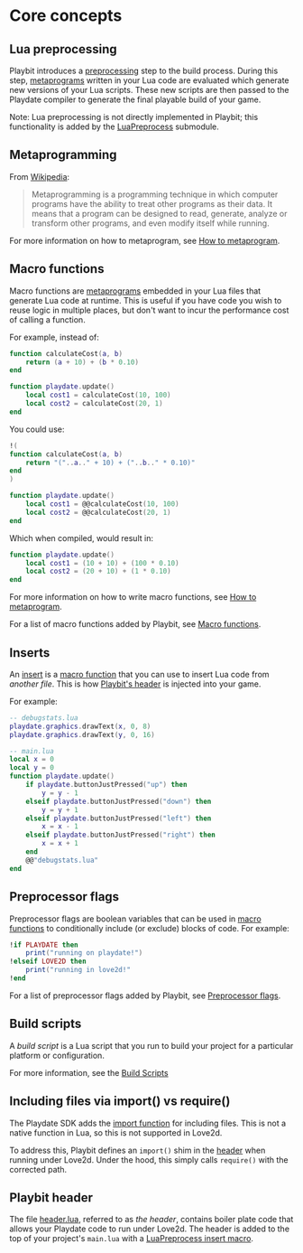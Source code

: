 # Core concepts

## Lua preprocessing

Playbit introduces a [preprocessing](https://en.wikipedia.org/wiki/Preprocessor) step to the build process. During this step, [metaprograms](#metaprogramming) written in your Lua code are evaluated which generate new versions of your Lua scripts. These new scripts are then passed to the Playdate compiler to generate the final playable build of your game.

Note: Lua preprocessing is not directly implemented in Playbit; this functionality is added by the  [LuaPreprocess](http://refreezed.com/luapreprocess) submodule.

## Metaprogramming
From [Wikipedia](https://en.wikipedia.org/wiki/Metaprogramming):
> Metaprogramming is a programming technique in which computer programs have the ability to treat other programs as their data. It means that a program can be designed to read, generate, analyze or transform other programs, and even modify itself while running.

For more information on how to metaprogram, see [How to metaprogram](http://refreezed.com/luapreprocess/docs/#how-to-metaprogram).

## Macro functions
Macro functions are [metaprograms](#metaprogramming) embedded in your Lua files that generate Lua code at runtime. This is useful if you have code you wish to reuse logic in multiple places, but don't want to incur the performance cost of calling a function.

For example, instead of:
```lua
function calculateCost(a, b)
    return (a + 10) + (b * 0.10)
end

function playdate.update()
    local cost1 = calculateCost(10, 100)
    local cost2 = calculateCost(20, 1)
end
```

You could use:
```lua
!(
function calculateCost(a, b)
    return "("..a.." + 10) + ("..b.." * 0.10)"
end
)

function playdate.update()
    local cost1 = @@calculateCost(10, 100)
    local cost2 = @@calculateCost(20, 1)
end
```

Which when compiled, would result in:
```lua
function playdate.update()
    local cost1 = (10 + 10) + (100 * 0.10)
    local cost2 = (20 + 10) + (1 * 0.10)
end
```

For more information on how to write macro functions, see [How to metaprogram](http://refreezed.com/luapreprocess/docs/#how-to-metaprogram).

For a list of macro functions added by Playbit, see [Macro functions](macro-functions.md).

## Inserts

An [insert](http://refreezed.com/luapreprocess/docs/extra-functionality/#insert) is a [macro function](#macro-functions) that you can use to insert Lua code from _another file_. This is how [Playbit's header](#playbit-header) is injected into your game.

<!-- TODO: what's a more useful/practical example? -->
For example:
```lua
-- debugstats.lua
playdate.graphics.drawText(x, 0, 8)
playdate.graphics.drawText(y, 0, 16)
```

```lua
-- main.lua
local x = 0
local y = 0
function playdate.update()
    if playdate.buttonJustPressed("up") then
        y = y - 1
    elseif playdate.buttonJustPressed("down") then
        y = y + 1
    elseif playdate.buttonJustPressed("left") then
        x = x - 1
    elseif playdate.buttonJustPressed("right") then
        x = x + 1
    end
    @@"debugstats.lua"
end
```

## Preprocessor flags
Preprocessor flags are boolean variables that can be used in [macro functions](#macro-functions) to conditionally include (or exclude) blocks of code. For example:

```lua
!if PLAYDATE then
    print("running on playdate!")
!elseif LOVE2D then
    print("running in love2d!"
!end
```

For a list of preprocessor flags added by Playbit, see [Preprocessor flags](preprocessor-flags.md).

## Build scripts
A _build script_ is a Lua script that you run to build your project for a particular platform or configuration. 

For more information, see the [Build Scripts](build-scripts.md)

## Including files via import() vs require()
The Playdate SDK adds the [import function](https://sdk.play.date/Inside%20Playdate.html#_structuring_your_project) for including files. This is not a native function in Lua, so this is not supported in Love2d.

To address this, Playbit defines an `import()` shim in the [header](core-concepts.md#playbit-header) when running under Love2d. Under the hood, this simply calls `require()` with the corrected path.

## Playbit header
The file [header.lua](../header.lua), referred to as _the header_, contains boiler plate code that allows your Playdate code to run under Love2d. The header is added to the top of your project's `main.lua` with a [LuaPreprocess insert macro](#inserts).